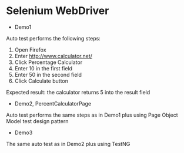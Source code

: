 # Selenium WebDriver

- Demo1 

Auto test performs the following steps:
1. Open Firefox
2. Enter http://www.calculator.net/
3. Click Percentage Calculator
4. Enter 10 in the first field
5. Enter 50 in the second field
6. Click Calculate button

Expected result: the calculator returns 5 into the result field


- Demo2, PercentCalculatorPage

Auto test performs the same steps as in Demo1 plus using Page Object Model test design pattern


- Demo3

The same auto test as in Demo2 plus using TestNG
